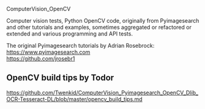 ComputerVision_OpenCV

Computer vision tests, Python OpenCV code, originally from Pyimagesearch and other tutorials and examples, sometimes aggregated or refactored or extended and various programming and API tests.

 The original Pyimagesearch tutorials by Adrian Rosebrock:  https://www.pyimagesearch.com  
 https://github.com/jrosebr1 

## OpenCV build tips by Todor

https://github.com/Twenkid/ComputerVision_Pyimagesearch_OpenCV_Dlib_OCR-Tesseract-DL/blob/master/opencv_build_tips.md
